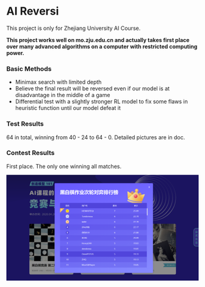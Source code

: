 # AI Reversi

This project is only for Zhejiang University AI Course.

**This project works well on mo.zju.edu.cn and actually takes first place over many advanced algorithms on a computer with restricted computing power.**



### Basic Methods

- Minimax search with limited depth
- Believe the final result will be reversed even if our model is at disadvantage in the middle of a game
- Differential test with a slightly stronger RL model to fix some flaws in heuristic function until our model defeat it



### Test Results

64 in total, winning from 40 - 24 to 64 - 0. Detailed pictures are in doc.



### Contest Results

First place. The only one winning all matches.

![res](./pic/res.png)

